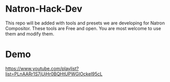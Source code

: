 # Natron-Hack-Dev
This repo will be added with tools and presets we are developing for Natron Compositor. These tools are Free and open. You are most welcome to use them and modify them.
# Demo
https://www.youtube.com/playlist?list=PLnAARr1S7jUjHr0BQHtUPWGIOckel95cL
